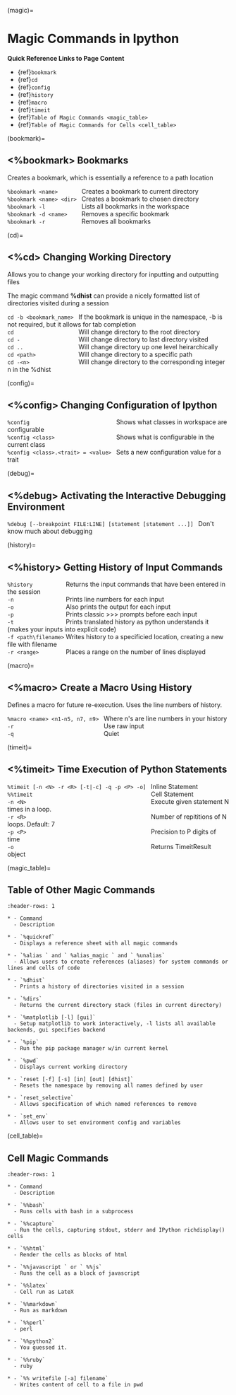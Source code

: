 (magic)=
# Magic Commands in Ipython

**Quick Reference Links to Page Content**

- {ref}`bookmark`
- {ref}`cd`
- {ref}`config`
- {ref}`history`
- {ref}`macro`
- {ref}`timeit`
- {ref}`Table of Magic Commands <magic_table>`
- {ref}`Table of Magic Commands for Cells <cell_table>`

(bookmark)=
## <%bookmark>  Bookmarks  

Creates a bookmark, which is essentially a reference to a path location

`%bookmark <name>       ` Creates a bookmark to current directory  
`%bookmark <name> <dir> ` Creates a bookmark to chosen directory  
`%bookmark -l           ` Lists all bookmarks in the workspace  
`%bookmark -d <name>    ` Removes a specific bookmark  
`%bookmark -r           ` Removes all bookmarks

(cd)=
## <%cd>  Changing Working Directory  

Allows you to change your working directory for inputting and outputting files

The magic command **%dhist** can provide a nicely formatted list of directories visited during a session

`cd -b <bookmark_name> ` If the bookmark is unique in the namespace, -b is not required, but it allows for tab completion  
`cd                    ` Will change directory to the root directory  
`cd -                  ` Will change directory to last directory visited  
`cd ..                 ` Will change directory up one level heirarchically   
`cd <path>             ` Will change directory to a specific path  
`cd -<n>               ` Will change directory to the corresponding integer n in the %dhist

(config)=
## <%config>  Changing Configuration of Ipython 

`%config                           ` Shows what classes in workspace are configurable  
`%config <class>                   ` Shows what is configurable in the current class  
`%config <class>.<trait> = <value> ` Sets a new configuration value for a trait

(debug)=
## <%debug>  Activating the Interactive Debugging Environment

`%debug [--breakpoint FILE:LINE] [statement [statement ...]] ` Don't know much about debugging  

(history)=
## <%history>  Getting History of Input Commands

`%history          ` Returns the input commands that have been entered in the session  
`-n                ` Prints line numbers for each input  
`-o                ` Also prints the output for each input  
`-p                ` Prints classic >>> prompts before each input  
`-t                ` Prints translated history as python understands it (makes your inputs into explicit code)  
`-f <path\filename>` Writes history to a specificied location, creating a new file with filename  
`-r <range>        ` Places a range on the number of lines displayed  

(macro)=
## <%macro>  Create a Macro Using History

Defines a macro for future re-execution. Uses the line numbers of history.

`%macro <name> <n1-n5, n7, n9> ` Where n's are line numbers in your history  
`-r                            ` Use raw input  
`-q                            ` Quiet

(timeit)=
## <%timeit> Time Execution of Python Statements

`%timeit [-n <N> -r <R> [-t|-c] -q -p <P> -o] ` Inline Statement  
`%%timeit                                     ` Cell Statement  
`-n <N>                                       ` Execute given statement N times in a loop.   
`-r <R>                                       ` Number of repititions of N loops. Default: 7  
`-p <P>                                       ` Precision to P digits of time  
`-o                                           ` Returns TimeitResult object

(magic_table)=
## Table of Other Magic Commands

```{list-table}
:header-rows: 1

* - Command
  - Description
  
* - `%quickref`
  - Displays a reference sheet with all magic commands
  
* - `%alias ` and ` %alias_magic ` and ` %unalias`
  - Allows users to create references (aliases) for system commands or lines and cells of code 
  
* - `%dhist`
  - Prints a history of directories visited in a session 
  
* - `%dirs`
  - Returns the current directory stack (files in current directory)
  
* - `%matplotlib [-l] [gui]`
  - Setup matplotlib to work interactively, -l lists all available backends, gui specifies backend

* - `%pip`
  - Run the pip package manager w/in current kernel

* - `%pwd`
  - Displays current working directory
  
* - `reset [-f] [-s] [in] [out] [dhist]`
  - Resets the namespace by removing all names defined by user
  
* - `reset_selective`
  - Allows specification of which named references to remove
  
* - `set_env`
  - Allows user to set environment config and variables
``` 

(cell_table)=
## Cell Magic Commands

```{list-table}
:header-rows: 1

* - Command
  - Description
  
* - `%%bash`
  - Runs cells with bash in a subprocess
  
* - `%%capture`
  - Run the cells, capturing stdout, stderr and IPython richdisplay() cells 
  
* - `%%html`
  - Render the cells as blocks of html 
  
* - `%%javascript ` or ` %%js`
  - Runs the cell as a block of javascript
  
* - `%%latex`
  - Cell run as LateX

* - `%%markdown`
  - Run as markdown

* - `%%perl`
  - perl
  
* - `%%python2`
  - You guessed it.
  
* - `%%ruby`
  - ruby
  
* - `%% writefile [-a] filename`
  - Writes content of cell to a file in pwd
``` 